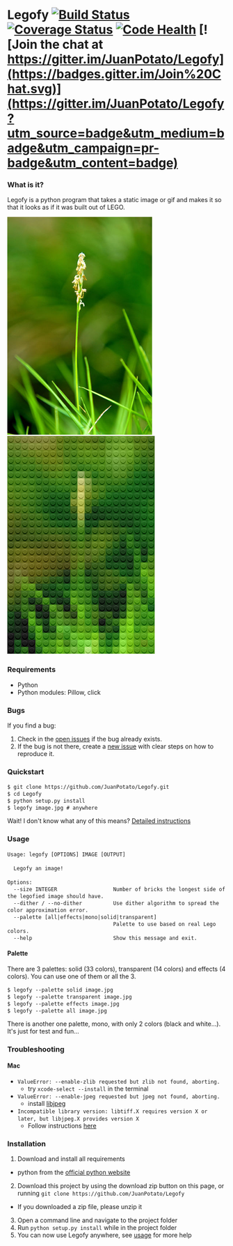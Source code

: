# Legofy [![Build Status](https://travis-ci.org/JuanPotato/Legofy.svg?branch=master)](https://travis-ci.org/JuanPotato/Legofy) [![Coverage Status](https://coveralls.io/repos/JuanPotato/Legofy/badge.svg?branch=master&service=github)](https://coveralls.io/github/JuanPotato/Legofy?branch=master) [![Code Health](https://landscape.io/github/JuanPotato/Legofy/master/landscape.svg?style=flat)](https://landscape.io/github/JuanPotato/Legofy/master) [![Join the chat at https://gitter.im/JuanPotato/Legofy](https://badges.gitter.im/Join%20Chat.svg)](https://gitter.im/JuanPotato/Legofy?utm_source=badge&utm_medium=badge&utm_campaign=pr-badge&utm_content=badge)


### What is it?
Legofy is a python program that takes a static image or gif and makes it so that it looks as if it was built out of LEGO.

<a href="https://commons.wikimedia.org/wiki/File:Zoysia_grass_flower.jpg">
<img alt="Before" title="Before (The inflorescence of Zoysia grass, a variety of lawn grass. Picture by Hari Krishnan)"
height="500" src="tests/before/flower.jpg?raw=true">
</a>
<img alt="After" title="After" height="500" src="tests/after/flower_lego.png?raw=true">


### Requirements
* Python
* Python modules: Pillow, click

### Bugs
If you find a bug:
  1. Check in the [open issues](https://github.com/JuanPotato/Legofy/issues) if the bug already exists.
  2. If the bug is not there, create a [new issue](https://github.com/JuanPotato/Legofy/issues/new) with clear steps on how to reproduce it.

### Quickstart
```shell
$ git clone https://github.com/JuanPotato/Legofy.git
$ cd Legofy
$ python setup.py install
$ legofy image.jpg # anywhere
```
Wait! I don't know what any of this means? [Detailed instructions](#installation)

### Usage
```
Usage: legofy [OPTIONS] IMAGE [OUTPUT]

  Legofy an image!

Options:
  --size INTEGER                  Number of bricks the longest side of the legofied image should have.
  --dither / --no-dither          Use dither algorithm to spread the color approximation error.
  --palette [all|effects|mono|solid|transparent]
                                  Palette to use based on real Lego colors.
  --help                          Show this message and exit.
```

#### Palette
There are 3 palettes: solid (33 colors), transparent (14 colors) and effects (4 colors).
You can use one of them or all the 3.
```
$ legofy --palette solid image.jpg
$ legofy --palette transparent image.jpg
$ legofy --palette effects image.jpg
$ legofy --palette all image.jpg
```
There is another one palette, mono, with only 2 colors (black and white...). It's just for test and fun...


### Troubleshooting
#### Mac
 * `ValueError: --enable-zlib requested but zlib not found, aborting.`
   * try `xcode-select --install` in the terminal
 * `ValueError: --enable-jpeg requested but jpeg not found, aborting.`
   * install [libjpeg](http://ethan.tira-thompson.com/Mac_OS_X_Ports.html)
 * `Incompatible library version: libtiff.X requires version X or later, but libjpeg.X provides version X`
   * Follow instructions [here](http://stackoverflow.com/a/22738746/3390376)

### Installation
1. Download and install all requirements
 * python from the [official python website](https://www.python.org/)
2. Download this project by using the download zip button on this page, or running `git clone https://github.com/JuanPotato/Legofy`
 * If you downloaded a zip file, please unzip it
3. Open a command line and navigate to the project folder
4. Run `python setup.py install` while in the project folder
5. You can now use Legofy anywhere, see [usage](#usage) for more help
